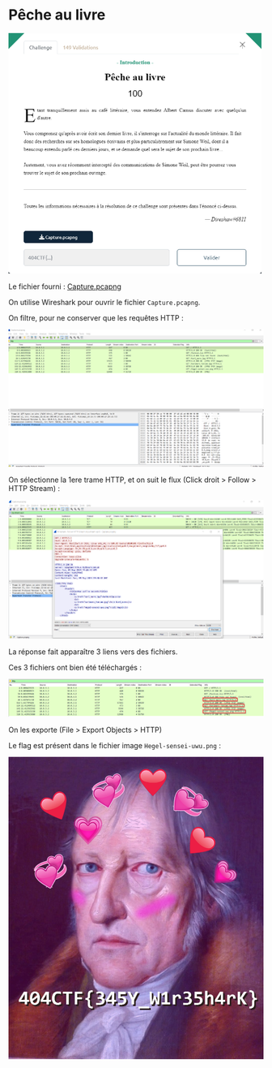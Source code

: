 # Pêche au livre

<img alt="énoncé du challenge" src="enonce.png" width=500>

Le fichier fourni : [Capture.pcapng](Capture.pcapng)

On utilise Wireshark pour ouvrir le fichier `Capture.pcapng`.

On filtre, pour ne conserver que les requêtes HTTP :

![Uniquement les requêtes HTTP](wireshark-filter-http.png)

On sélectionne la 1ere trame HTTP, et on suit le flux (Click droit > Follow > HTTP Stream) :

![Requête vers /](wireshark-follow-http-stream.png)

La réponse fait apparaître 3 liens vers des fichiers.

Ces 3 fichiers ont bien été téléchargés :

![requêtes de téléchargement](wireshark-http-downloads.png)

On les exporte (File > Export Objects > HTTP)

Le flag est présent dans le fichier image `Hegel-sensei-uwu.png` :

![Fichier Hegel-sensei-uwu.png](Hegel-sensei-uwu.png)
